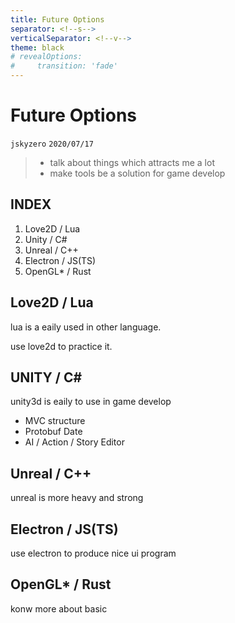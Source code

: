 ```yaml
---
title: Future Options
separator: <!--s-->
verticalSeparator: <!--v-->
theme: black
# revealOptions:
#     transition: 'fade'
---
```



# Future Options
`jskyzero` `2020/07/17`

> + talk about things which attracts me a lot
> + make tools be a solution for game develop

<!--s-->

## INDEX

1. Love2D / Lua
2. Unity / C#
3. Unreal / C++
4. Electron / JS(TS)
5. OpenGL* / Rust

<!--s-->

## Love2D / Lua

<!--v-->

lua is a eaily used in other language.

use love2d to practice it.


<!--s-->

## UNITY / C#

<!--v-->

unity3d is eaily to use in game develop

+ MVC structure
+ Protobuf Date
+ AI / Action / Story Editor


<!--s-->

## Unreal / C++


<!--v-->

unreal is more heavy and strong

<!--s-->

## Electron / JS(TS)

<!--v-->

use electron to produce nice ui program

<!--s-->

## OpenGL* / Rust

<!--v-->

konw more about basic